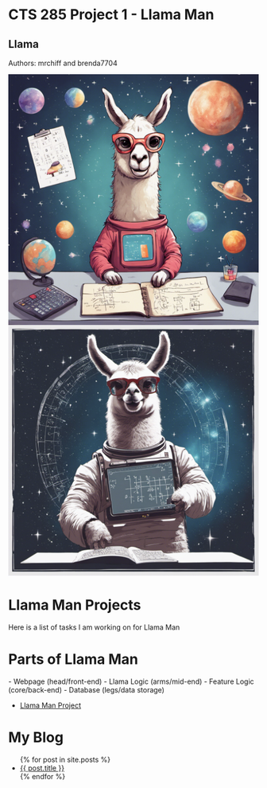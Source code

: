 # CTS 285 Project 1 - Llama Man

## Llama


 Authors: mrchiff and brenda7704

 
<div class="row">
    <div class="columns">
        <img src="./images/llama_pics/678624_space llama doing math _xl-1024-v1-0.png" width="512"><img>
    </div>
    <div class="column">
        <img src="./images/llama_pics/678625_space llama doing math _xl-1024-v1-0.png" width="512"><img>
    </div>
</div>

 <h1>Llama Man Projects</h1>
 Here is a list of tasks I am working on for Llama Man 

 <h1>Parts of Llama Man</h1>
 - Webpage        (head/front-end)
 - Llama Logic    (arms/mid-end)
 - Feature Logic  (core/back-end)
 - Database       (legs/data storage)

 <ul>
 <li><a href="https://github.com/beachb7704/CTS285/tree/main/Project1/">Llama Man Project</a></li>
 </ul>

 # My Blog

 <ul>
 {% for post in site.posts %}
 <li>
 <a href="{{ post.url }}">{{ post.title }}</a>
 </li>
 {% endfor %}
 </ul>